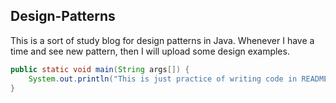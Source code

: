 ## Design-Patterns
This is a sort of study blog for design patterns in Java.
Whenever I have a time and see new pattern, then I will upload some design examples.

```Java
public static void main(String args[]) {
    System.out.println("This is just practice of writing code in README.md file");
}

```